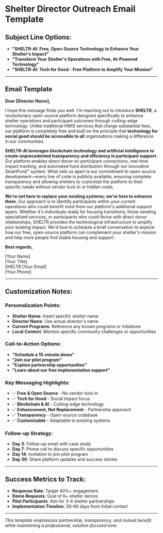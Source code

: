 # Shelter Director Outreach Email Template

## Subject Line Options:
- **"SHELTR-AI: Free, Open-Source Technology to Enhance Your Shelter's Impact"**
- **"Transform Your Shelter's Operations with Free, AI-Powered Technology"**
- **"SHELTR-AI: Tech for Good - Free Platform to Amplify Your Mission"**

---

## Email Template

**Dear [Director Name],**

I hope this message finds you well. I'm reaching out to introduce **SHELTR**, a revolutionary open-source platform designed specifically to enhance shelter operations and participant outcomes through cutting-edge technology. Unlike traditional HMIS services that charge substantial fees, our platform is completely free and built on the principle that **technology for social good should be accessible to all** organizations making a difference in our communities.

**SHELTR-AI leverages blockchain technology and artificial intelligence to create unprecedented transparency and efficiency in participant support.** Our platform enables direct donor-to-participant connections, real-time impact tracking, and automated fund distribution through our innovative SmartFund™ system. What sets us apart is our commitment to open-source development—every line of code is publicly available, ensuring complete transparency and allowing shelters to customize the platform to their specific needs without vendor lock-in or hidden costs.

**We're not here to replace your existing systems; we're here to enhance them.** Our approach is to identify participants within your current operations who could benefit most from our platform's additional support layers. Whether it's individuals ready for housing transitions, those needing specialized services, or participants who could thrive with direct donor relationships, SHELTR provides the technological infrastructure to amplify your existing impact. We'd love to schedule a brief conversation to explore how our free, open-source platform can complement your shelter's mission and help more people find stable housing and support.

**Best regards,**

[Your Name]  
[Your Title]  
SHELTR
[Your Email]  
[Your Phone]

---

## Customization Notes:

### **Personalization Points:**
- **Shelter Name**: Insert specific shelter name
- **Director Name**: Use actual director's name
- **Current Programs**: Reference any known programs or initiatives
- **Local Context**: Mention specific community challenges or opportunities

### **Call-to-Action Options:**
- **"Schedule a 15-minute demo"**
- **"Join our pilot program"**
- **"Explore partnership opportunities"**
- **"Learn about our free implementation support"**

### **Key Messaging Highlights:**
- ✅ **Free & Open Source** - No vendor lock-in
- ✅ **Tech for Good** - Social impact focus
- ✅ **Blockchain & AI** - Cutting-edge technology
- ✅ **Enhancement, Not Replacement** - Partnership approach
- ✅ **Transparency** - Open-source codebase
- ✅ **Customizable** - Adaptable to existing systems

### **Follow-up Strategy:**
- **Day 3**: Follow-up email with case study
- **Day 7**: Phone call to discuss specific opportunities
- **Day 14**: Invitation to join pilot program
- **Day 30**: Share platform updates and success stories

---

## Success Metrics to Track:
- **Response Rate**: Target 40%+ engagement
- **Demo Requests**: Goal of 6+ shelter demos
- **Pilot Participants**: Aim for 3-4 shelter partnerships
- **Implementation Timeline**: 30-60 days from initial contact

---

*This template emphasizes partnership, transparency, and mutual benefit while maintaining a professional, solution-focused tone.*
